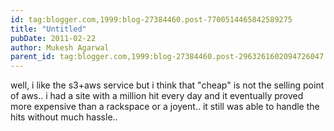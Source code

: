 ```yaml
---
id: tag:blogger.com,1999:blog-27384460.post-7700514465842589275
title: "Untitled"
pubDate: 2011-02-22
author: Mukesh Agarwal
parent_id: tag:blogger.com,1999:blog-27384460.post-2963261602094726047
---
```


well, i like the s3+aws service but i think that "cheap" is not the selling point of aws.. i had a site with a million hit every day and it eventually proved more expensive than a rackspace or a joyent.. it still was able to handle the hits without much hassle..